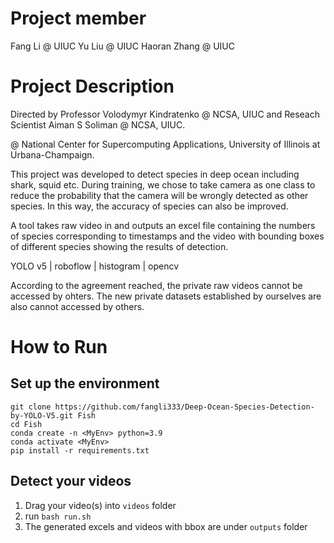 # Project member

Fang Li @ UIUC
Yu Liu @ UIUC
Haoran Zhang @ UIUC

# Project Description

Directed by Professor Volodymyr Kindratenko @ NCSA, UIUC and Reseach Scientist Aiman S Soliman @ NCSA, UIUC.

@ National Center for Supercomputing Applications, University of Illinois at Urbana-Champaign.

This project was developed to detect species in deep ocean including shark, squid etc. During training, we chose to take camera as one class to         reduce the probability that the camera will be wrongly detected as other species. In this way, the accuracy of species can also be improved. 

A tool takes raw video in and outputs an excel file containing the numbers of species corresponding to timestamps and the video with bounding boxes     of different species showing the results of detection.

YOLO v5 | roboflow | histogram | opencv 

According to the agreement reached, the private raw videos cannot be accessed by ohters. The new private datasets established by ourselves are also     cannot accessed by others.

# How to Run

## Set up the environment
```
git clone https://github.com/fangli333/Deep-Ocean-Species-Detection-by-YOLO-V5.git Fish
cd Fish
conda create -n <MyEnv> python=3.9
conda activate <MyEnv>
pip install -r requirements.txt
```

## Detect your videos
1. Drag your video(s) into `videos` folder
2. run `bash run.sh`
3. The generated excels and videos with bbox are under `outputs` folder
